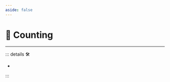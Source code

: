 ```yaml
---
aside: false
---
```

# 💜 <anima>Counting</anima>

---

<!-- =================================================== -->
<!-- =================================================== -->
<!-- =================================================== -->
<!-- =================================================== -->
<!-- =================================================== -->
::: details 🛠

-

:::
